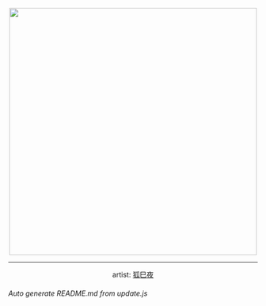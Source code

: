 
<p align="center">
  <img width="500" src="https://nekos.best/api/v2/neko/0723.png">
  <hr/>
  <center>
    artist: <a href="https://www.pixiv.net/en/artworks/97242052">狐巳夜</a>
  </center>
</p>


###### Auto generate README.md from update.js

